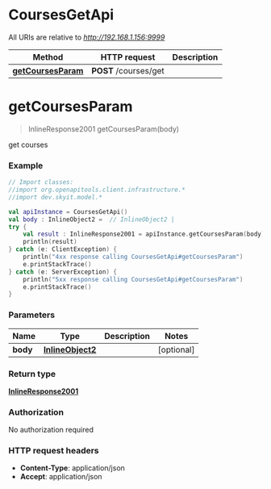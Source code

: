 # CoursesGetApi

All URIs are relative to *http://192.168.1.156:9999*

Method | HTTP request | Description
------------- | ------------- | -------------
[**getCoursesParam**](CoursesGetApi.md#getCoursesParam) | **POST** /courses/get | 


<a name="getCoursesParam"></a>
# **getCoursesParam**
> InlineResponse2001 getCoursesParam(body)



get courses

### Example
```kotlin
// Import classes:
//import org.openapitools.client.infrastructure.*
//import dev.skyit.model.*

val apiInstance = CoursesGetApi()
val body : InlineObject2 =  // InlineObject2 | 
try {
    val result : InlineResponse2001 = apiInstance.getCoursesParam(body)
    println(result)
} catch (e: ClientException) {
    println("4xx response calling CoursesGetApi#getCoursesParam")
    e.printStackTrace()
} catch (e: ServerException) {
    println("5xx response calling CoursesGetApi#getCoursesParam")
    e.printStackTrace()
}
```

### Parameters

Name | Type | Description  | Notes
------------- | ------------- | ------------- | -------------
 **body** | [**InlineObject2**](InlineObject2.md)|  | [optional]

### Return type

[**InlineResponse2001**](InlineResponse2001.md)

### Authorization

No authorization required

### HTTP request headers

 - **Content-Type**: application/json
 - **Accept**: application/json

